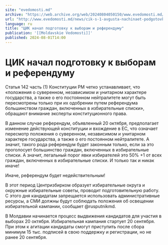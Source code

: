 ```yaml
---
site: "evedomosti.md"
archive: "https://web.archive.org/web/20240804050150/www.evedomosti.md/news/cik-s-1-avgusta-nachinaet-podgotovku-k-prezidentskim-vyboram"
url: "http://www.evedomosti.md/news/cik-s-1-avgusta-nachinaet-podgotovku-k-prezidentskim-vyboram"
language: ru
title: "ЦИК начал подготовку к выборам и референдуму"
publication: '[[Moldavskie Vedomosti]]'
published: 2024-08-01T14:00
---
```


# ЦИК начал подготовку к выборам и референдуму

Статья 142 часть (1) Конституции РМ четко устанавливает, что «положения о суверенном, независимом и унитарном характере государства, а также о его постоянном нейтралитете могут быть пересмотрены только при их одобрении путем референдума большинством граждан, включенных в избирательные списки», обращают внимание эксперты конституционного права.

В данном случае референдум, объявленный 20 октября, предполагает изменение действующей конституции и вхождение в ЕС, что означает пересмотр положения о суверенном, независимом и унитарном характере государства, а также о его постоянном нейтралитете. А значит, такого рода референдум будет законным только, если за это проголосует большинство граждан, включенных в избирательные списки. А значит, легальный порог явки избирателей это 50% +1 от всех граждан, включенных в избирательные списки. И только так и никак иначе!

Иначе, референдум будет недействительным!

В этот период Центризбирком образует избирательные округа и окружные избирательные советы, проводит подготовительную работу. С этого дня кандидатам запрещается использовать административные ресурсы, а СМИ должны будут соблюдать положения об освещении избирательной кампании, сообщает @rusputnikmd.

В Молдавии начинается процесс выдвижения кандидатов для участия в выборах 20 октября. Избирательная кампания стартует 20 сентября. При этом к агитации кандидаты смогут приступить после сбора минимум 15 тыс. подписей в свою поддержку и регистрации, но не ранее 20 сентября.